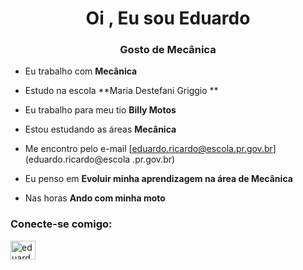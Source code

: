<h1 align="center">Oi , Eu sou Eduardo</h1>
<h3 align="center">Gosto de Mecânica</h3>

- Eu trabalho com **Mecânica**

- Estudo na escola **Maria Destefani Griggio **

- Eu trabalho para meu tio **Billy Motos**

- Estou estudando as áreas **Mecânica**

- Me encontro pelo e-mail [eduardo.ricardo@escola.pr.gov.br](eduardo.ricardo@escola .pr.gov.br)

- Eu penso em **Evoluir minha aprendizagem na área de Mecânica**

- Nas horas **Ando com minha moto**

<h3 align="left">Conecte-se comigo:</h3>
<p align="esquerda">
<a href="https://instagram.com/eduardo17x" target="blank"><img align="center" src="https://raw.githubusercontent.com/rahuldkjain/github-profile-readme-generator /master/src/images/icons/Social/instagram.svg" alt="eduardo17x" height="30" width="40" /></a>
</p>

<!---
zyx908/zyx908 is a ✨ special ✨ repository because its `README.md` (this file) appears on your GitHub profile.
You can click the Preview link to take a look at your changes.
--->
